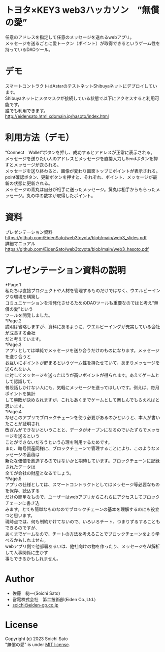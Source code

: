 # トヨタ×KEY3 web3ハッカソン　”無償の愛”
任意のアドレスを指定して任意のメッセージを送れるwebアプリ。  
メッセージを送るごとに愛トークン（ポイント）が取得できるというゲーム性を持っているDAOツール。
 
# デモ
スマートコントラクトはAstarのテストネットShibuyaネットにデプロイしています。  
Shibuyaネットにメタマスクが接続している状態で以下にアクセスすると利用可能です。  
誰でも利用できます。  
http://eidensato.html.xdomain.jp/hasoto/index.html

# 利用方法（デモ）
“Connect　Wallet“ボタンを押し、成功するとアドレスが正常に表示される。  
メッセージを送りたい人のアドレスとメッセージを直接入力しSendボタンを押すとメッセージが送られる。  
メッセージを送り終わると、画像が変わり画面トップにポイントが表示される。  
point確認ボタン、更新ボタンを押すと、それぞれ、ポイント、メッセージが最新の状態に更新される。  
メッセージの青丸は自分が相手に送ったメッセージ。黄丸は相手からもらったメッセージ。丸の中の数字が取得したポイント。

# 資料
プレゼンテーション資料  
https://github.com/EidenSato/web3toyota/blob/main/web3_slides.pdf  
詳細マニュアル  
https://github.com/EidenSato/web3toyota/blob/main/web3_hasoto.pdf
 
# プレゼンテーション資料の説明
*Page.1  
私たちは直接プロジェクトや人材を管理するものだけではなく、ウエルビーイングな環境を構築し  
コミュニケーションを活発化させるためのDAOツールも重要なのではと考え”無償の愛”という  
ツールを開発しました。  
*Page.2  
説明は省略しますが、資料にあるように、ウエルビーイングが充実している会社が成長する会社  
だと考えています。  
*Page.3  
アプリとしては単純でメッセージを送り合うだけのものになります。メッセージを送り合うと  
お互いにポイントが貯まるというゲーム性を持たせていて、あまりメッセージを送られない人  
に対してメッセージを送ったほうが高いポイントが得られます。あえてゲームとして認識して、  
普段話しかけない人にも、気軽にメッセージを送ってほしいです。例えば、毎月ポイントを集計  
して勝敗が決められますが、これもあくまでゲームとして楽しんでもらえればと思います。   
*Page.4  
なぜこのアプリでブロックチェーンを使う必要があるのかというと、本人が書いたことが証明され  
改ざんができないということと、データがオープンになるのでいたずらでメッセージを送るという  
ことができないだろうという心理を利用するためです。  
また、暗号資産同様に、ブロックチェーンで管理することにより、このようなメッセージの蓄積は  
新たな価値を創造するのではないかと期待しています。ブロックチェーンに記録されたデータは  
全てが会社の財産となるでしょう。  
*Page.5  
アプリの仕様としては、スマートコントラクトとしてはメッセージ等必要なものを保存、読込する  
だけの簡単なもので、ユーザーはwebアプリからこれらにアクセスしてブロックチェーンに書き込  
みます。とても簡単なものなのでブロックチェーンの基本を理解するのにも役立つと思います。  
現時点では、何も制約かけてないので、いろいろチート、つまりずるすることもできるのですが、  
あくまでゲームなので、チートの方法を考えることでブロックチェーンをより学べるかもしれません。  
webアプリ側で他部署あるいは、他社向けの物を作ったり、メッセージをAI解析して人事関係に生かす  
事もできるかもしれません。
 
# Author
* 佐藤　総一(Soichi Sato)
* 営電株式会社　第二技術部(Eiden Co.,Ltd.)
* soichi@eiden-gp.co.jp
 
# License 
Copyright (c) 2023 Soichi Sato  
"無償の愛" is under [MIT license](https://en.wikipedia.org/wiki/MIT_License).

